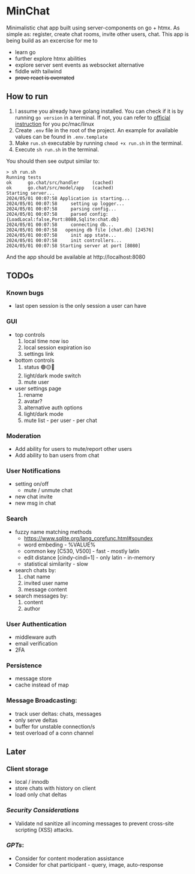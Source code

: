 # MinChat

Minimalistic chat app built using server-components on go + htmx.
As simple as: register, create chat rooms, invite other users, chat.
This app is being build as an excercise for me to 
- learn go
- further explore htmx abilities
- explore server sent events as websocket alternative
- fiddle with tailwind
- <s>prove react is overrated</s>

## How to run

1. I assume you already have golang installed.
    You can check if it is by running `go version` in a terminal.
    If not, you can refer to [official instruction](https://go.dev/doc/install) for you pc/mac/linux
2. Create `.env` file in the root of the project.
    An example for available values can be found in `.env.template`
3. Make `run.sh` executable by running `chmod +x run.sh` in the terminal.
4. Execute `sh run.sh` in the terminal.

You should then see output similar to:
```
> sh run.sh
Running tests
ok      go.chat/src/handler     (cached)
ok      go.chat/src/model/app   (cached)
Starting server...
2024/05/01 00:07:58 Application is starting...
2024/05/01 00:07:58     setting up logger...
2024/05/01 00:07:58     parsing config...
2024/05/01 00:07:58     parsed config: {LoadLocal:false,Port:8080,Sqlite:chat.db}
2024/05/01 00:07:58     connecting db...
2024/05/01 00:07:58   opening db file [chat.db] [24576]
2024/05/01 00:07:58     init app state...
2024/05/01 00:07:58     init controllers...
2024/05/01 00:07:58 Starting server at port [8080]
```
And the app should be available at http://localhost:8080

## TODOs

### Known bugs
- last open session is the only session a user can have

### GUI
- top controls
    1. local time now iso
    2. local session expiration iso
    3. settings link
- bottom controls
    1. status 🟢🟡🔴
    2. light/dark mode switch
    3. mute user
- user settings page
    1. rename
    2. avatar?
    3. alternative auth options
    4. light/dark mode
    5. mute list - per user - per chat

### Moderation
- Add ability for users to mute/report other users
- Add ability to ban users from chat

### User Notifications
- setting on/off
    - mute / unmute chat
- new chat invite
- new msg in chat

### Search
- fuzzy name matching methods
    - https://www.sqlite.org/lang_corefunc.html#soundex
    - word embeding - %VALUE%
    - common key [C530, V500] - fast - mostly latin
    - edit distance [cindy-cindi=1] - only latin - in-memory
    - statistical similarity - slow
- search chats by: 
    1. chat name
    2. invited user name
    3. message content
- search messages by:
    1. content
    2. author

### User Authentication
- middleware auth
- email verification
- 2FA

### Persistence
- message store
- cache instead of map

### Message Broadcasting: 
- track user deltas: chats, messages
- only serve deltas
- buffer for unstable connection/s
- test overload of a conn channel

## Later

### Client storage
- local / innodb
- store chats with history on client
- load only chat deltas

### *Security Considerations*
- Validate nd sanitize all incoming messages to prevent cross-site scripting (XSS) attacks.

### *GPTs*:
- Consider for content moderation assistance
- Consider for chat participant - query, image, auto-response
